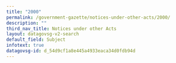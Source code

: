 ```yaml
---
title: "2000"
permalink: /government-gazette/notices-under-other-acts/2000/
description: ""
third_nav_title: Notices under other Acts
layout: datagovsg-v2-search
default_field: Subject
infotext: true
datagovsg-id: d_54d9cf1a8e445a4933eaca34d0fdb94d
---
```

